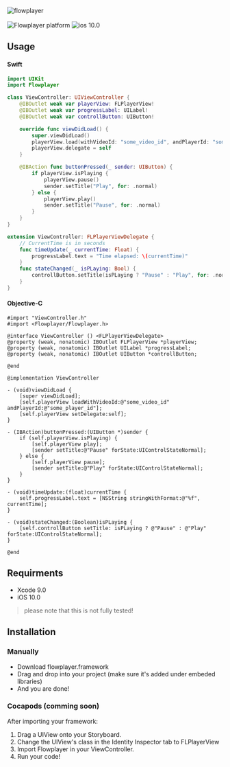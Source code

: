 ![flowplayer](https://flowplayer.com/images/logo-blue.png)<br /><br />
![Flowplayer platform](https://img.shields.io/badge/Platform-iOS-orange.svg)
![ios 10.0](https://img.shields.io/badge/ios-10.0-blue.svg)

## Usage

#### Swift
```swift
import UIKit
import Flowplayer

class ViewController: UIViewController {
    @IBOutlet weak var playerView: FLPlayerView!
    @IBOutlet weak var progressLabel: UILabel!
    @IBOutlet weak var controllButton: UIButton!

    override func viewDidLoad() {
        super.viewDidLoad()
        playerView.load(withVideoId: "some_video_id", andPlayerId: "some_player_id")
        playerView.delegate = self
    }

    @IBAction func buttonPressed(_ sender: UIButton) {
        if playerView.isPlaying {
            playerView.pause()
            sender.setTitle("Play", for: .normal)
        } else {
            playerView.play()
            sender.setTitle("Pause", for: .normal)
        }
    }
}

extension ViewController: FLPlayerViewDelegate {
    // CurrentTime is in seconds
    func timeUpdate(_ currentTime: Float) {
        progressLabel.text = "Time elapsed: \(currentTime)"
    }
    func stateChanged(_ isPLaying: Bool) {
        controllButton.setTitle(isPLaying ? "Pause" : "Play", for: .normal)
    }
}
```

#### Objective-C
```objc
#import "ViewController.h"
#import <Flowplayer/Flowplayer.h>

@interface ViewController () <FLPlayerViewDelegate>
@property (weak, nonatomic) IBOutlet FLPlayerView *playerView;
@property (weak, nonatomic) IBOutlet UILabel *progressLabel;
@property (weak, nonatomic) IBOutlet UIButton *controllButton;

@end

@implementation ViewController

- (void)viewDidLoad {
    [super viewDidLoad];
    [self.playerView loadWithVideoId:@"some_video_id" andPlayerId:@"some_player_id"];
    [self.playerView setDelegate:self];
}

- (IBAction)buttonPressed:(UIButton *)sender {
    if (self.playerView.isPlaying) {
        [self.playerView play];
        [sender setTitle:@"Pause" forState:UIControlStateNormal];
    } else {
        [self.playerView pause];
        [sender setTitle:@"Play" forState:UIControlStateNormal];
    }
}

- (void)timeUpdate:(float)currentTime {
    self.progressLabel.text = [NSString stringWithFormat:@"%f", currentTime];
}

- (void)stateChanged:(Boolean)isPLaying {
    [self.controllButton setTitle: isPLaying ? @"Pause" : @"Play" forState:UIControlStateNormal];
}

@end
```

## Requirments
* Xcode 9.0
* iOS 10.0

> please note that this is not fully tested!

## Installation

### Manually
- Download flowplayer.framework
- Drag and drop into your project (make sure it's added under embeded libraries)
- And you are done!

### Cocapods (comming soon)


After importing your framework:

  1. Drag a UIView onto your Storyboard.
  2. Change the UIView's class in the Identity Inspector tab to FLPlayerView
  3. Import Flowplayer in your ViewController.
  6. Run your code!

